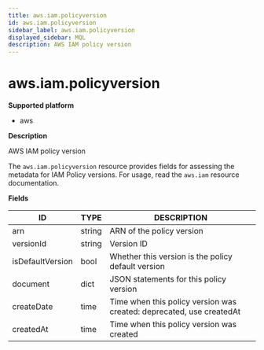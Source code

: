 ```yaml
---
title: aws.iam.policyversion
id: aws.iam.policyversion
sidebar_label: aws.iam.policyversion
displayed_sidebar: MQL
description: AWS IAM policy version
---
```


# aws.iam.policyversion

**Supported platform**

- aws

**Description**

AWS IAM policy version

The `aws.iam.policyversion` resource provides fields for assessing the metadata for IAM Policy versions. For usage, read the `aws.iam` resource documentation.

**Fields**

| ID               | TYPE   | DESCRIPTION                                                          |
| ---------------- | ------ | -------------------------------------------------------------------- |
| arn              | string | ARN of the policy version                                            |
| versionId        | string | Version ID                                                           |
| isDefaultVersion | bool   | Whether this version is the policy default version                   |
| document         | dict   | JSON statements for this policy version                              |
| createDate       | time   | Time when this policy version was created: deprecated, use createdAt |
| createdAt        | time   | Time when this policy version was created                            |
